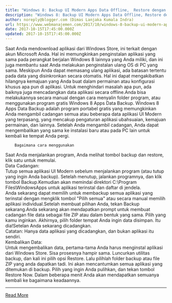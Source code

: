 ```yaml
---
title: "Windows 8: Backup UI Modern Apps Data Offline,  Restore dengan mudah"
description: "Windows 8: Backup UI Modern Apps Data Offline, Restore dengan mudah"
author: noreply@blogger.com (Dimas Lanjaka Kumala Indra)
url: https://www.webmanajemen.com/2017/10/windows-8-backup-ui-modern-apps-data.html
date: 2017-10-15T17:45:00.000Z
updated: 2017-10-15T17:45:00.000Z
---
```


Saat Anda mendownload aplikasi dari Windows Store, ini terkait dengan akun     Microsoft Anda. Hal ini memungkinkan penginstalan aplikasi yang sama pada     perangkat berjalan Windows 8 lainnya yang Anda miliki, dan ini juga     membantu saat Anda melakukan penginstalan ulang OS di PC yang sama.     Meskipun Anda dapat memasang ulang aplikasi, ada batasan tertentu pada data     yang disinkronkan secara otomatis. Hal ini dapat mengakibatkan hilangnya     kemajuan yang Anda buat dalam permainan atau konfigurasi khusus apa pun di     aplikasi. Untuk menghindari masalah apa pun, ada baiknya juga mencadangkan     data aplikasi secara offline.Anda bisa melakukannya secara manual dengan     cara menyalin folder program, atau menggunakan program gratis Windows 8     Apps Data Backup. 
        Windows 8 Apps Data Backup         adalah program portabel gratis yang memungkinkan Anda mengambil cadangan     semua atau beberapa data aplikasi UI Modern yang terpasang, yang mencakup     pengaturan aplikasi ubahsuaian, kemajuan permainan, dan lainnya. Setelah     Anda mengambil cadangan, Anda dapat mengembalikan yang sama ke instalasi     baru atau pada PC lain untuk kembali ke tempat Anda pergi.     



        Bagaimana cara menggunakan     
Saat Anda menjalankan program, Anda melihat tombol backup dan restore,         klik satu untuk memulai.     
            Data Cadangan:        
        Tutup semua aplikasi UI Modern sebelum menjalankan program (atau tutup         yang ingin Anda backup). Setelah menutup, jalankan programnya, dan klik tombol Backup.Kemudian akan memindai direktori        C:\Program Files\WindowsApps untuk aplikasi terinstal dan         daftar di jendela.     
Anda sekarang dapat memilih untuk membackup semua aplikasi yang         terinstal dengan mengklik tombol "Pilih semua" atau secara manual         memilih aplikasi individual.Setelah membuat pilihan Anda, tekan Backup         sekarang.Anda sekarang akan mendapatkan prompt untuk membuat cadangan         file data sebagai file ZIP atau dalam bentuk yang sama. Pilih yang kamu         inginkan. Akhirnya, pilih folder tempat Anda ingin data disimpan. Itu         dia!Setelan Anda sekarang dicadangkan.     
Catatan:        Hanya data aplikasi yang dicadangkan, dan bukan aplikasi itu sendiri.     
Kembalikan Data:        
        Untuk mengembalikan data, pertama-tama Anda harus menginstal aplikasi         dari Windows Store. Sisa prosesnya hampir sama. Luncurkan utilitas         backup, dan kali ini pilih opsi Restore. Lalu pilihlah folder backup         atau file ZIP yang anda dapatkan tadi. Ini akan mencantumkan semua         aplikasi yang ditemukan di backup. Pilih yang ingin Anda pulihkan, dan         tekan tombol Restore Now. Dalam beberapa menit Anda akan mendapatkan         semuanya kembali ke bagaimana keadaannya.<hr/> <a href="https://www.webmanajemen.com/2017/10/windows-8-backup-ui-modern-apps-data.html" rel="follow" class="button" id="read-more">Read More</a>